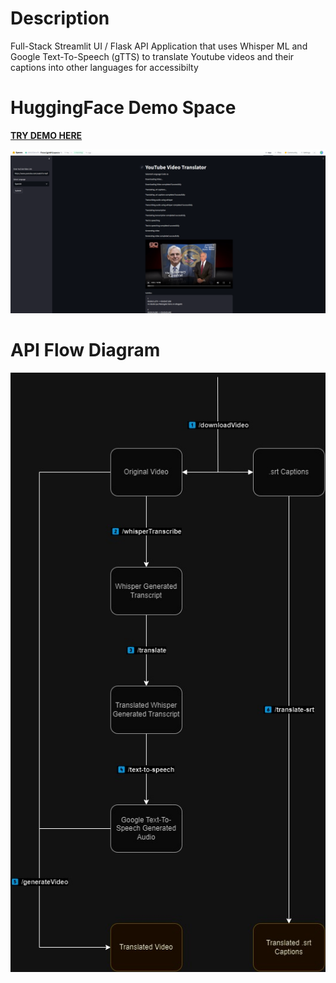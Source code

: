 # Description
Full-Stack Streamlit UI / Flask API Application that uses Whisper ML and Google Text-To-Speech (gTTS) to translate Youtube videos and their captions into other languages for accessibilty

# HuggingFace Demo Space
**[TRY DEMO HERE](https://abdullateefv-foreignwhispers.hf.space)**


[![Hugging Face Space](images/demo.PNG)](https://abdullateefv-foreignwhispers.hf.space)

# API Flow Diagram
![API Flow Diagram](images/backendFlowDiagram.jpg)
